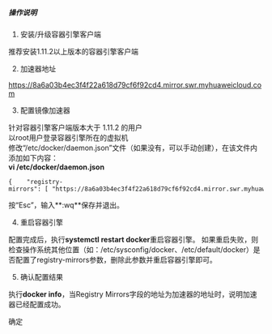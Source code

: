##### 操作说明

1. 安装/升级容器引擎客户端

推荐安装1.11.2以上版本的容器引擎客户端

2. 加速器地址

https://8a6a03b4ec3f4f22a618d79cf6f92cd4.mirror.swr.myhuaweicloud.com

3. 配置镜像加速器

针对容器引擎客户端版本大于 1.11.2 的用户  
以root用户登录容器引擎所在的虚拟机  
修改“/etc/docker/daemon.json”文件（如果没有，可以手动创建），在该文件内添加如下内容：  
**vi /etc/docker/daemon.json**

```
{    "registry-mirrors": [ "https://8a6a03b4ec3f4f22a618d79cf6f92cd4.mirror.swr.myhuaweicloud.com" ]}
```

按“Esc”，输入**:wq**保存并退出。

4. 重启容器引擎

配置完成后，执行**systemctl restart docker**重启容器引擎。 如果重启失败，则检查操作系统其他位置（如：/etc/sysconfig/docker、/etc/default/docker）是否配置了registry-mirrors参数，删除此参数并重启容器引擎即可。

5. 确认配置结果

执行**docker info**，当Registry Mirrors字段的地址为加速器的地址时，说明加速器已经配置成功。

确定